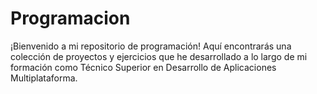 # Programacion
¡Bienvenido a mi repositorio de programación! Aquí encontrarás una colección de proyectos y ejercicios que he desarrollado a lo largo de mi formación como Técnico Superior en Desarrollo de Aplicaciones Multiplataforma.
